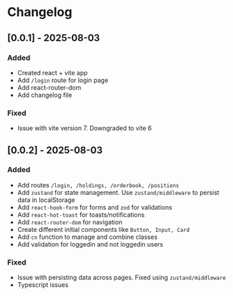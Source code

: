 # Changelog

## [0.0.1] - 2025-08-03
### Added
- Created react + vite app
- Add ```/login``` route for login page
- Add react-router-dom
- Add changelog file

### Fixed
- Issue with vite version 7. Downgraded to vite 6

## [0.0.2] - 2025-08-03
### Added
- Add routes ```/login, /holdings, /orderbook, /positions```
- Add ```zustand``` for state management. Use  ```zustand/middleware``` to persist data in localStorage
- Add ```react-hook-form``` for forms and ```zod``` for validations
- Add ```react-hot-toast``` for toasts/notifications
- Add ```react-router-dom``` for navigation
- Create different initial components like  ```Button, Input, Card```
- Add ```cn``` function to manage and combine classes
- Add validation for loggedin and not loggedin users

### Fixed
- Issue with persisting data across pages. Fixed using ```zustand/middleware```
- Typescript issues

